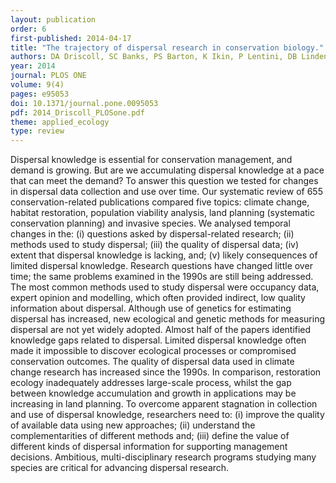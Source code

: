 ```yaml
---
layout: publication
order: 6
first-published: 2014-04-17
title: "The trajectory of dispersal research in conservation biology."
authors: DA Driscoll, SC Banks, PS Barton, K Ikin, P Lentini, DB Lindenmayer, AL Smith, LE Berry, EL Burns, A Edworthy, MJ Evans, R Gibson, R Heinsohn, B Howland, G Kay, N Munro, BC Scheele, I Stirnemann, D Stojanovic, N Sweaney, NR Villasenor, & <b>MJ Westgate</b>
year: 2014
journal: PLOS ONE
volume: 9(4)
pages: e95053
doi: 10.1371/journal.pone.0095053
pdf: 2014_Driscoll_PLOSone.pdf
theme: applied_ecology
type: review
---
```

Dispersal knowledge is essential for conservation management, and demand is growing. But are we accumulating dispersal knowledge at a pace that can meet the demand? To answer this question we tested for changes in dispersal data collection and use over time. Our systematic review of 655 conservation-related publications compared five topics: climate change, habitat restoration, population viability analysis, land planning (systematic conservation planning) and invasive species. We analysed temporal changes in the: (i) questions asked by dispersal-related research; (ii) methods used to study dispersal; (iii) the quality of dispersal data; (iv) extent that dispersal knowledge is lacking, and; (v) likely consequences of limited dispersal knowledge. Research questions have changed little over time; the same problems examined in the 1990s are still being addressed. The most common methods used to study dispersal were occupancy data, expert opinion and modelling, which often provided indirect, low quality information about dispersal. Although use of genetics for estimating dispersal has increased, new ecological and genetic methods for measuring dispersal are not yet widely adopted. Almost half of the papers identified knowledge gaps related to dispersal. Limited dispersal knowledge often made it impossible to discover ecological processes or compromised conservation outcomes. The quality of dispersal data used in climate change research has increased since the 1990s. In comparison, restoration ecology inadequately addresses large-scale process, whilst the gap between knowledge accumulation and growth in applications may be increasing in land planning. To overcome apparent stagnation in collection and use of dispersal knowledge, researchers need to: (i) improve the quality of available data using new approaches; (ii) understand the complementarities of different methods and; (iii) define the value of different kinds of dispersal information for supporting management decisions. Ambitious, multi-disciplinary research programs studying many species are critical for advancing dispersal research.